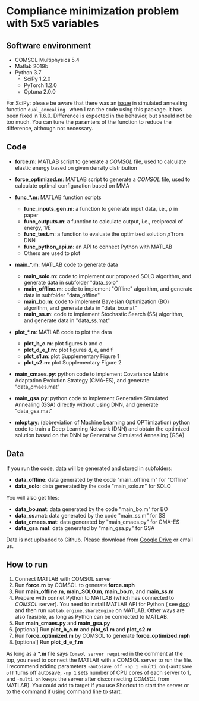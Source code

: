 # Compliance minimization problem with 5x5 variables


## Software environment
* COMSOL Multiphysics 5.4
* Matlab 2019b
* Python 3.7
  * SciPy 1.2.0
  * PyTorch 1.2.0
  * Optuna 2.0.0

  
For SciPy: please be aware that there was an [issue](https://github.com/scipy/scipy/issues/10892) in simulated annealing function `dual_annealing ` when I ran the code using this package. It has been fixed in 1.6.0. Difference is expected in the behavior, but should not be too much. You can tune the paramters of the function to reduce the difference, although not necessary.
## Code
* <strong>force.m</strong>: MATLAB script to generate a _COMSOL_ file, used to calculate elastic energy based on given density distribution
* <strong>force_optimized.m</strong>: MATLAB script to generate a _COMSOL_ file, used to calculate optimal configuration based on MMA

* <strong>func_*.m</strong>: MATLAB function scripts
	* <strong>func_inputs_gen.m</strong>: a function to generate input data, i.e., $\rho$ in paper
	* <strong>func_outputs.m</strong>: a function to calculate output, i.e., reciprocal of energy, 1/E
	* <strong>func_test.m</strong>: a function to evaluate the optimized solution $\hat{\rho}$ from DNN
	* <strong>func_python_api.m</strong>: an API to connect Python with MATLAB
	* Others are used to plot
  
* <strong>main_*.m</strong>: MATLAB code to generate data
  	* <strong>main_solo.m</strong>: code to implement our proposed SOLO algorithm, and generate data in subfolder "data_solo"
	* <strong>main_offline.m</strong>: code to implement "Offline" algorithm, and generate data in subfolder "data_offline"
	* <strong>main_bo.m</strong>: code to implement Bayesian Optimization (BO) algorithm, and generate data in "data_bo.mat"
    *  <strong>main_ss.m</strong>: code to implement Stochastic Search (SS) algorithm, and generate data in "data_ss.mat"

* <strong>plot_*.m</strong>: MATLAB code to plot the data
	* <strong>plot_b_c.m</strong>: plot figures b and c
	* <strong>plot_d_e_f.m</strong>: plot figures d, e, and f
	* <strong>plot_s1.m</strong>: plot Supplementary Figure 1
	* <strong>plot_s2.m</strong>: plot Supplementary Figure 2
  
* <strong>main_cmaes.py</strong>: python code to implement Covariance Matrix Adaptation Evolution Strategy (CMA-ES), and generate "data_cmaes.mat"

* <strong>main_gsa.py</strong>: python code to implement Generative Simulated Annealing (GSA) directly without using DNN, and generate "data_gsa.mat"

* <strong>mlopt.py</strong>: (abbreviation of Machine Learning and OPTimization) python code to train a Deep Learning Network (DNN) and obtain the optimized solution based on the DNN by Generative Simulated Annealing (GSA)

## Data
If you run the code, data will be generated and stored in subfolders:
* <strong>data_offline</strong>: data generated by the code "main_offline.m" for "Offline"
* <strong>data_solo</strong>: data generated by the code "main_solo.m" for SOLO

You will also get files:
* <strong>data_bo.mat</strong>: data generated by the code "main_bo.m" for BO
* <strong>data_ss.mat</strong>: data generated by the code "main_ss.m" for SS
* <strong>data_cmaes.mat</strong>: data generated by "main_cmaes.py" for CMA-ES
* <strong>data_gsa.mat</strong>: data generated by "main_gsa.py" for GSA

Data is not uploaded to Github. Please download from [Google Drive](https://drive.google.com/drive/folders/1f6Xrd9e-RAUsh9vqIqUXbEw8F1_2Qg_5?usp=sharing) or email us.

## How to run
1. Connect MATLAB with COMSOL server
2. Run __force.m__ by COMSOL to generate __force.mph__
3. Run __main_offline.m__, __main_SOLO.m__,  __main_bo.m__, and __main_ss.m__
4. Prepare with connet Python to MATLAB (which has connected to _COMSOL_ server). You need to install MATLAB API for Python (
   see [doc](https://www.mathworks.com/help/matlab/matlab_external/install-the-matlab-engine-for-python.html)) and then
   run `matlab.engine.shareEngine` on MATLAB. Other ways are also feasible, as long as Python can be connected to MATLAB.
5. Run <strong>main_cmaes.py</strong> and <strong>main_gsa.py</strong>
6. [optional] Run __plot_b_c.m__ and __plot_s1.m__ and __plot_s2.m__
7. Run __force_optimized.m__ by COMSOL to generate __force_optimized.mph__
8. [optional] Run __plot_d_e_f.m__

As long as a __*.m__ file says `Comsol server required` in the comment at the top, you need to connect the MATLAB with a COMSOL server to run the
file. I recommend adding parameters `-autosave off -np 1 -multi on` (`-autosave off` turns off autosave, `-np 1` sets number of CPU cores of each
server to 1, and
`-multi on` keeps the server after disconnecting _COMSOL_ from MATLAB). You could add to target if you use Shortcut to start the server or to the
command if using command line to start.